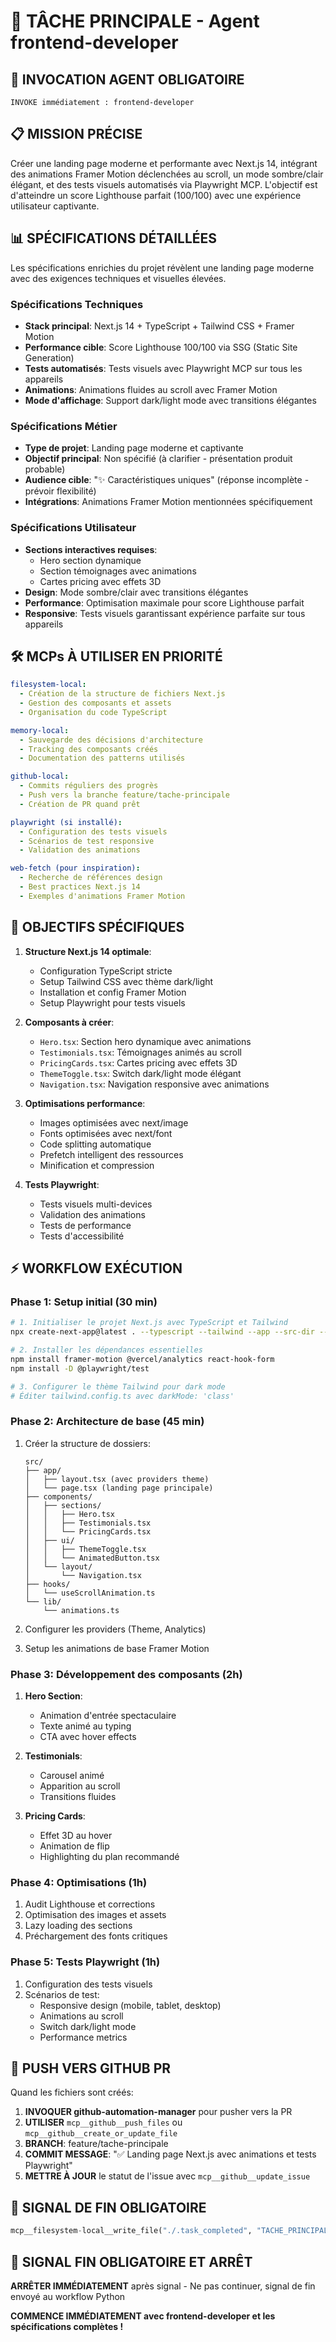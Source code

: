 # 🎯 TÂCHE PRINCIPALE - Agent frontend-developer

## 🤖 INVOCATION AGENT OBLIGATOIRE
```
INVOKE immédiatement : frontend-developer
```

## 📋 MISSION PRÉCISE
Créer une landing page moderne et performante avec Next.js 14, intégrant des animations Framer Motion déclenchées au scroll, un mode sombre/clair élégant, et des tests visuels automatisés via Playwright MCP. L'objectif est d'atteindre un score Lighthouse parfait (100/100) avec une expérience utilisateur captivante.

## 📊 SPÉCIFICATIONS DÉTAILLÉES
Les spécifications enrichies du projet révèlent une landing page moderne avec des exigences techniques et visuelles élevées.

### Spécifications Techniques
- **Stack principal**: Next.js 14 + TypeScript + Tailwind CSS + Framer Motion
- **Performance cible**: Score Lighthouse 100/100 via SSG (Static Site Generation)
- **Tests automatisés**: Tests visuels avec Playwright MCP sur tous les appareils
- **Animations**: Animations fluides au scroll avec Framer Motion
- **Mode d'affichage**: Support dark/light mode avec transitions élégantes

### Spécifications Métier
- **Type de projet**: Landing page moderne et captivante
- **Objectif principal**: Non spécifié (à clarifier - présentation produit probable)
- **Audience cible**: "✨ Caractéristiques uniques" (réponse incomplète - prévoir flexibilité)
- **Intégrations**: Animations Framer Motion mentionnées spécifiquement

### Spécifications Utilisateur
- **Sections interactives requises**:
  - Hero section dynamique
  - Section témoignages avec animations
  - Cartes pricing avec effets 3D
- **Design**: Mode sombre/clair avec transitions élégantes
- **Performance**: Optimisation maximale pour score Lighthouse parfait
- **Responsive**: Tests visuels garantissant expérience parfaite sur tous appareils

## 🛠️ MCPs À UTILISER EN PRIORITÉ
```yaml
filesystem-local:
  - Création de la structure de fichiers Next.js
  - Gestion des composants et assets
  - Organisation du code TypeScript

memory-local:
  - Sauvegarde des décisions d'architecture
  - Tracking des composants créés
  - Documentation des patterns utilisés

github-local:
  - Commits réguliers des progrès
  - Push vers la branche feature/tache-principale
  - Création de PR quand prêt

playwright (si installé):
  - Configuration des tests visuels
  - Scénarios de test responsive
  - Validation des animations

web-fetch (pour inspiration):
  - Recherche de références design
  - Best practices Next.js 14
  - Exemples d'animations Framer Motion
```

## 🎯 OBJECTIFS SPÉCIFIQUES
1. **Structure Next.js 14 optimale**:
   - Configuration TypeScript stricte
   - Setup Tailwind CSS avec thème dark/light
   - Installation et config Framer Motion
   - Setup Playwright pour tests visuels

2. **Composants à créer**:
   - `Hero.tsx`: Section hero dynamique avec animations
   - `Testimonials.tsx`: Témoignages animés au scroll
   - `PricingCards.tsx`: Cartes pricing avec effets 3D
   - `ThemeToggle.tsx`: Switch dark/light mode élégant
   - `Navigation.tsx`: Navigation responsive avec animations

3. **Optimisations performance**:
   - Images optimisées avec next/image
   - Fonts optimisées avec next/font
   - Code splitting automatique
   - Prefetch intelligent des ressources
   - Minification et compression

4. **Tests Playwright**:
   - Tests visuels multi-devices
   - Validation des animations
   - Tests de performance
   - Tests d'accessibilité

## ⚡ WORKFLOW EXÉCUTION

### Phase 1: Setup initial (30 min)
```bash
# 1. Initialiser le projet Next.js avec TypeScript et Tailwind
npx create-next-app@latest . --typescript --tailwind --app --src-dir --import-alias "@/*"

# 2. Installer les dépendances essentielles
npm install framer-motion @vercel/analytics react-hook-form
npm install -D @playwright/test

# 3. Configurer le thème Tailwind pour dark mode
# Éditer tailwind.config.ts avec darkMode: 'class'
```

### Phase 2: Architecture de base (45 min)
1. Créer la structure de dossiers:
   ```
   src/
   ├── app/
   │   ├── layout.tsx (avec providers theme)
   │   └── page.tsx (landing page principale)
   ├── components/
   │   ├── sections/
   │   │   ├── Hero.tsx
   │   │   ├── Testimonials.tsx
   │   │   └── PricingCards.tsx
   │   ├── ui/
   │   │   ├── ThemeToggle.tsx
   │   │   └── AnimatedButton.tsx
   │   └── layout/
   │       └── Navigation.tsx
   ├── hooks/
   │   └── useScrollAnimation.ts
   └── lib/
       └── animations.ts
   ```

2. Configurer les providers (Theme, Analytics)
3. Setup les animations de base Framer Motion

### Phase 3: Développement des composants (2h)
1. **Hero Section**:
   - Animation d'entrée spectaculaire
   - Texte animé au typing
   - CTA avec hover effects

2. **Testimonials**:
   - Carousel animé
   - Apparition au scroll
   - Transitions fluides

3. **Pricing Cards**:
   - Effet 3D au hover
   - Animation de flip
   - Highlighting du plan recommandé

### Phase 4: Optimisations (1h)
1. Audit Lighthouse et corrections
2. Optimisation des images et assets
3. Lazy loading des sections
4. Préchargement des fonts critiques

### Phase 5: Tests Playwright (1h)
1. Configuration des tests visuels
2. Scénarios de test:
   - Responsive design (mobile, tablet, desktop)
   - Animations au scroll
   - Switch dark/light mode
   - Performance metrics

## 🐙 **PUSH VERS GITHUB PR**
Quand les fichiers sont créés:
1. **INVOQUER github-automation-manager** pour pusher vers la PR
2. **UTILISER** `mcp__github__push_files` ou `mcp__github__create_or_update_file`
3. **BRANCH**: feature/tache-principale
4. **COMMIT MESSAGE**: "✅ Landing page Next.js avec animations et tests Playwright"
5. **METTRE À JOUR** le statut de l'issue avec `mcp__github__update_issue`

## 🚀 SIGNAL DE FIN OBLIGATOIRE
```python
mcp__filesystem-local__write_file("./.task_completed", "TACHE_PRINCIPALE_SUCCESS")
```

## 🛑 **SIGNAL FIN OBLIGATOIRE ET ARRÊT**
**ARRÊTER IMMÉDIATEMENT** après signal - Ne pas continuer, signal de fin envoyé au workflow Python

**COMMENCE IMMÉDIATEMENT avec frontend-developer et les spécifications complètes !**